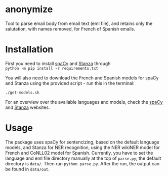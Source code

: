 # anonymize
Tool to parse email body from email text (eml file), and retains only the salutation, with names removed, for French of Spanish emails.

# Installation
First you need to install [spaCy](https://spacy.io/) and [Stanza](https://stanfordnlp.github.io/stanza/) through  
`python -m pip install -r requirements.txt`

You will also need to download the French and Spanish models for spaCy and Stanza using the provided script - run this in the terminal:

`./get-models.sh`

For an overview over the available languages and models, check the [spaCy](https://spacy.io/usage/models) and [Stanza](https://stanfordnlp.github.io/stanza/available_models.html) websites.

# Usage
The package uses spaCy for sentencizing, based on the default language models, and Stanza for NER recognition, using the NER wikiNER model for French and CoNLL02 model for Spanish.
Currently, you have to set the language and eml file directory manually at the top of `parse.py`; the default directory is `data/`. Then run `python parse.py`. After the run, the output can be found in `data/out`.
